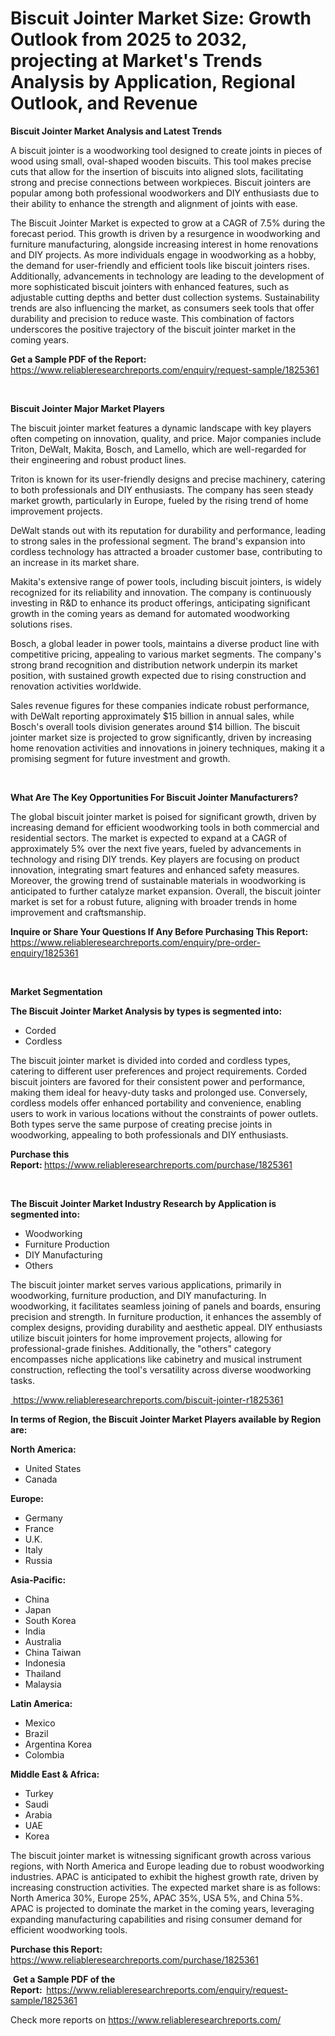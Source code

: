 <p><h1>Biscuit Jointer Market Size: Growth Outlook from 2025 to 2032, projecting at Market's Trends Analysis by Application, Regional Outlook, and Revenue</h1></p><p><strong>Biscuit Jointer Market Analysis and Latest Trends</strong></p>
<p><p>A biscuit jointer is a woodworking tool designed to create joints in pieces of wood using small, oval-shaped wooden biscuits. This tool makes precise cuts that allow for the insertion of biscuits into aligned slots, facilitating strong and precise connections between workpieces. Biscuit jointers are popular among both professional woodworkers and DIY enthusiasts due to their ability to enhance the strength and alignment of joints with ease.</p><p>The Biscuit Jointer Market is expected to grow at a CAGR of 7.5% during the forecast period. This growth is driven by a resurgence in woodworking and furniture manufacturing, alongside increasing interest in home renovations and DIY projects. As more individuals engage in woodworking as a hobby, the demand for user-friendly and efficient tools like biscuit jointers rises. Additionally, advancements in technology are leading to the development of more sophisticated biscuit jointers with enhanced features, such as adjustable cutting depths and better dust collection systems. Sustainability trends are also influencing the market, as consumers seek tools that offer durability and precision to reduce waste. This combination of factors underscores the positive trajectory of the biscuit jointer market in the coming years.</p></p>
<p><strong>Get a Sample PDF of the Report:&nbsp;</strong> <a href="https://www.reliableresearchreports.com/enquiry/request-sample/1825361?utm_campaign=2205&utm_medium=2&utm_source=Github&utm_content=ia&utm_term=18022025&utm_id=biscuit-jointer">https://www.reliableresearchreports.com/enquiry/request-sample/1825361</a></p>
<p>&nbsp;</p>
<p><strong>Biscuit Jointer Major Market Players</strong></p>
<p><p>The biscuit jointer market features a dynamic landscape with key players often competing on innovation, quality, and price. Major companies include Triton, DeWalt, Makita, Bosch, and Lamello, which are well-regarded for their engineering and robust product lines.</p><p>Triton is known for its user-friendly designs and precise machinery, catering to both professionals and DIY enthusiasts. The company has seen steady market growth, particularly in Europe, fueled by the rising trend of home improvement projects. </p><p>DeWalt stands out with its reputation for durability and performance, leading to strong sales in the professional segment. The brand's expansion into cordless technology has attracted a broader customer base, contributing to an increase in its market share.</p><p>Makita's extensive range of power tools, including biscuit jointers, is widely recognized for its reliability and innovation. The company is continuously investing in R&D to enhance its product offerings, anticipating significant growth in the coming years as demand for automated woodworking solutions rises.</p><p>Bosch, a global leader in power tools, maintains a diverse product line with competitive pricing, appealing to various market segments. The company's strong brand recognition and distribution network underpin its market position, with sustained growth expected due to rising construction and renovation activities worldwide.</p><p>Sales revenue figures for these companies indicate robust performance, with DeWalt reporting approximately $15 billion in annual sales, while Bosch's overall tools division generates around $14 billion. The biscuit jointer market size is projected to grow significantly, driven by increasing home renovation activities and innovations in joinery techniques, making it a promising segment for future investment and growth.</p></p>
<p>&nbsp;</p>
<p><strong>What Are The Key Opportunities For Biscuit Jointer Manufacturers?</strong></p>
<p><p>The global biscuit jointer market is poised for significant growth, driven by increasing demand for efficient woodworking tools in both commercial and residential sectors. The market is expected to expand at a CAGR of approximately 5% over the next five years, fueled by advancements in technology and rising DIY trends. Key players are focusing on product innovation, integrating smart features and enhanced safety measures. Moreover, the growing trend of sustainable materials in woodworking is anticipated to further catalyze market expansion. Overall, the biscuit jointer market is set for a robust future, aligning with broader trends in home improvement and craftsmanship.</p></p>
<p><strong>Inquire or Share Your Questions If Any Before Purchasing This Report:</strong> <a href="https://www.reliableresearchreports.com/enquiry/pre-order-enquiry/1825361?utm_campaign=2205&utm_medium=2&utm_source=Github&utm_content=ia&utm_term=18022025&utm_id=biscuit-jointer">https://www.reliableresearchreports.com/enquiry/pre-order-enquiry/1825361</a></p>
<p>&nbsp;</p>
<p><strong>Market Segmentation</strong></p>
<p><strong>The Biscuit Jointer Market Analysis by types is segmented into:</strong></p>
<p><ul><li>Corded</li><li>Cordless</li></ul></p>
<p><p>The biscuit jointer market is divided into corded and cordless types, catering to different user preferences and project requirements. Corded biscuit jointers are favored for their consistent power and performance, making them ideal for heavy-duty tasks and prolonged use. Conversely, cordless models offer enhanced portability and convenience, enabling users to work in various locations without the constraints of power outlets. Both types serve the same purpose of creating precise joints in woodworking, appealing to both professionals and DIY enthusiasts.</p></p>
<p><strong>Purchase this Report:&nbsp;</strong><a href="https://www.reliableresearchreports.com/purchase/1825361?utm_campaign=2205&utm_medium=2&utm_source=Github&utm_content=ia&utm_term=18022025&utm_id=biscuit-jointer">https://www.reliableresearchreports.com/purchase/1825361</a></p>
<p>&nbsp;</p>
<p><strong>The Biscuit Jointer Market Industry Research by Application is segmented into:</strong></p>
<p><ul><li>Woodworking</li><li>Furniture Production</li><li>DIY Manufacturing</li><li>Others</li></ul></p>
<p><p>The biscuit jointer market serves various applications, primarily in woodworking, furniture production, and DIY manufacturing. In woodworking, it facilitates seamless joining of panels and boards, ensuring precision and strength. In furniture production, it enhances the assembly of complex designs, providing durability and aesthetic appeal. DIY enthusiasts utilize biscuit jointers for home improvement projects, allowing for professional-grade finishes. Additionally, the "others" category encompasses niche applications like cabinetry and musical instrument construction, reflecting the tool's versatility across diverse woodworking tasks.</p></p>
<p><a href="https://www.reliableresearchreports.com/biscuit-jointer-r1825361?utm_campaign=2205&utm_medium=2&utm_source=Github&utm_content=ia&utm_term=18022025&utm_id=biscuit-jointer">&nbsp;https://www.reliableresearchreports.com/biscuit-jointer-r1825361</a></p>
<p><strong>In terms of Region, the Biscuit Jointer Market Players available by Region are:</strong></p>
<p>
    <p> <strong> North America: </strong>
        <ul>
            <li>United States</li>
            <li>Canada</li>
        </ul>
        </p> 
    <p> <strong> Europe: </strong>
        <ul>
            <li>Germany</li>
            <li>France</li>
            <li>U.K.</li>
            <li>Italy</li>
            <li>Russia</li>
        </ul>
        </p> 
    <p> <strong> Asia-Pacific: </strong>
        <ul>
            <li>China</li>
            <li>Japan</li>
            <li>South Korea</li>
            <li>India</li>
            <li>Australia</li>
            <li>China Taiwan</li>
            <li>Indonesia</li>
            <li>Thailand</li>
            <li>Malaysia</li>
        </ul>
        </p> 
    <p> <strong> Latin America: </strong>
        <ul>
            <li>Mexico</li>
            <li>Brazil</li>
            <li>Argentina Korea</li>
            <li>Colombia</li>
        </ul>
        </p> 
    <p> <strong> Middle East & Africa: </strong>
        <ul>
            <li>Turkey</li>
            <li>Saudi</li>
            <li>Arabia</li>
            <li>UAE</li>
            <li>Korea</li>
        </ul>
    </p>
    </p>
<p><p>The biscuit jointer market is witnessing significant growth across various regions, with North America and Europe leading due to robust woodworking industries. APAC is anticipated to exhibit the highest growth rate, driven by increasing construction activities. The expected market share is as follows: North America 30%, Europe 25%, APAC 35%, USA 5%, and China 5%. APAC is projected to dominate the market in the coming years, leveraging expanding manufacturing capabilities and rising consumer demand for efficient woodworking tools.</p></p>
<p><strong>Purchase this Report: </strong><a href="https://www.reliableresearchreports.com/purchase/1825361?utm_campaign=2205&utm_medium=2&utm_source=Github&utm_content=ia&utm_term=18022025&utm_id=biscuit-jointer">https://www.reliableresearchreports.com/purchase/1825361</a></p>
<p>&nbsp;<strong>Get a Sample PDF of the Report:&nbsp;&nbsp;</strong><a href="https://www.reliableresearchreports.com/enquiry/request-sample/1825361?utm_campaign=2205&utm_medium=2&utm_source=Github&utm_content=ia&utm_term=18022025&utm_id=biscuit-jointer">https://www.reliableresearchreports.com/enquiry/request-sample/1825361</a></p>
<p><strong></strong></p>
<p>Check more reports on <a href="https://www.reliableresearchreports.com/?utm_campaign=2205&utm_medium=2&utm_source=Github&utm_content=ia&utm_term=18022025&utm_id=biscuit-jointer">https://www.reliableresearchreports.com/</a></p>